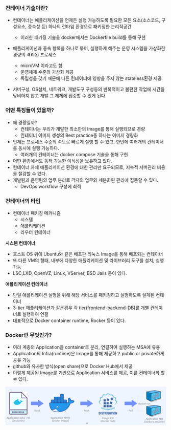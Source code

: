 ### 컨테이너 기술이란?

- 컨테이너는 애플리케이션을 언제든 실행 가능하도록 필요한 모든 요소(소스코드, 구성요소, 종속성 등)
  하나의 런타임 환경으로 패키징한 논리적공간
    - 이러한 패키징 기술을 docker에서는 Dockerfile build를 통해 구현
- 애플리케이션과 종속 항목을 하나로 묶어, 실행하게 해주는 운영 시스템을 가상화한 경량의 격리된 프로세스
    - microVM 이라고도 함
    - 운영체제 수준의 가상화 제공
    - 독립성을 갖기 때문에 다른 컨테이너에 영향을 주지 않는 stateless환경 제공

- 서버구성, OS설치, 네트워크, 개발도구 구성등의 반복적이고 불편한 작업에 시간을 낭비하지 않고 개발 그 제체에 집중할 수 있게 된다.

### 어떤 특징들이 있을까?

- 왜 경량일까?
    - 컨테이너는 우리가 개발한 최소한의 Image를 통해 실행되므로 경량
    - 컨테이너 이미지 생성의 Best practice중 하나는 이미지 경량화
- 언제든 프로세스 수준의 속도로 빠르게 실행 할 수 있고, 한번에 여러개의 컨테이너를 동시에 실행 가능하다.
    - 여러개의 컨테이너는 docker compose 기술을 통해 구현
- 어떤 환경에서도 동작 가능한 이식성을 보유하고 있다.
- 컨테이너 자체 애플리케이션 환경에 대한 관리만 요구되므로, 지속적 서버관리 비용을 절감할 수 있다.
- 개발팀과 운영팀의 업무 분리로 각자의 업무와 세분화된 관리에 집중할 수 있다.
    - DevOps workflow 구성에 최적

### 컨테이너의 타입

- 컨테이너 패키징 메커니즘
    - 시스템
    - 애플리케이션
    - 라우터 컨테이너

**시스템 컨테이너**

- 호스트 OS 위에 Ubuntu와 같은 배포판 리눅스 Image를 통해 배포되는 컨테이너
- 또 다른 VM의 형태, 내부에 다양한 애플리케이션 및 라이브러리 도구를 설치, 실행 가능
- LSC,LXD, OpenVZ, Linux, VServer, BSD Jails 등이 있다.

**애플리케이션 컨테이너**

- 단일 애플리케이션 실행을 위해 해당 서비스를 패키징하고 실행하도록 설계된 컨테이너
- 3-tier 애플리케이션과 같은경우 각 tier(frontend-backend-DB)를 개별 컨테이너로 실행하여 연결
- 대표적으로 Docker container runtime, Rocker 등이 있다.

### Docker란 무엇인가?

- 여러 계층의 Application을 container로 분리, 연결하여 실행하는 MSA에 유용
- Application의 Infra(runtime)은 Image를 통해 제공하고 public or private하게 공유 가능
- github와 유사한 방식(open share)으로 Docker Hub에서 제공
- 이렇게 제공된 Image를 기반으로 Application 서비스를 제공, 이를 컨테이너화 할 수 있다.

![컨테이너 기술이란1.png](image%2F%EC%BB%A8%ED%85%8C%EC%9D%B4%EB%84%88%20%EA%B8%B0%EC%88%A0%EC%9D%B4%EB%9E%801.png)